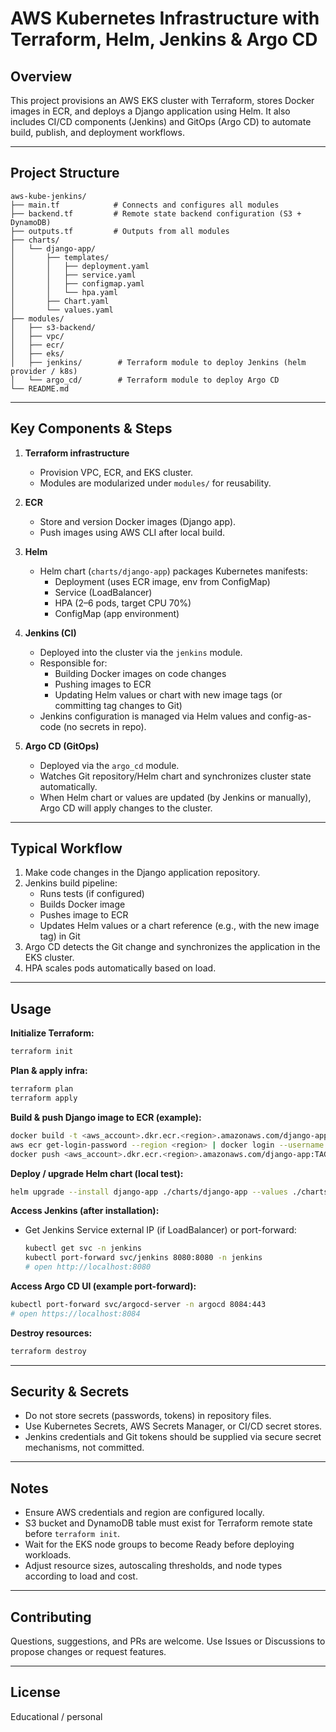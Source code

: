 # AWS Kubernetes Infrastructure with Terraform, Helm, Jenkins & Argo CD

## Overview

This project provisions an AWS EKS cluster with Terraform, stores Docker images in ECR, and deploys a Django application using Helm. It also includes CI/CD components (Jenkins) and GitOps (Argo CD) to automate build, publish, and deployment workflows.

---

## Project Structure

```
aws-kube-jenkins/
├── main.tf            # Connects and configures all modules
├── backend.tf         # Remote state backend configuration (S3 + DynamoDB)
├── outputs.tf         # Outputs from all modules
├── charts/
│   └── django-app/
│       ├── templates/
│       │   ├── deployment.yaml
│       │   ├── service.yaml
│       │   ├── configmap.yaml
│       │   └── hpa.yaml
│       ├── Chart.yaml
│       └── values.yaml
├── modules/
│   ├── s3-backend/
│   ├── vpc/
│   ├── ecr/
│   ├── eks/
│   ├── jenkins/        # Terraform module to deploy Jenkins (helm provider / k8s)
│   └── argo_cd/        # Terraform module to deploy Argo CD
└── README.md
```

---

## Key Components & Steps

1. **Terraform infrastructure**
   - Provision VPC, ECR, and EKS cluster.
   - Modules are modularized under `modules/` for reusability.

2. **ECR**
   - Store and version Docker images (Django app).
   - Push images using AWS CLI after local build.

3. **Helm**
   - Helm chart (`charts/django-app`) packages Kubernetes manifests:
     - Deployment (uses ECR image, env from ConfigMap)
     - Service (LoadBalancer)
     - HPA (2–6 pods, target CPU 70%)
     - ConfigMap (app environment)

4. **Jenkins (CI)**
   - Deployed into the cluster via the `jenkins` module.
   - Responsible for:
     - Building Docker images on code changes
     - Pushing images to ECR
     - Updating Helm values or chart with new image tags (or committing tag changes to Git)
   - Jenkins configuration is managed via Helm values and config-as-code (no secrets in repo).

5. **Argo CD (GitOps)**
   - Deployed via the `argo_cd` module.
   - Watches Git repository/Helm chart and synchronizes cluster state automatically.
   - When Helm chart or values are updated (by Jenkins or manually), Argo CD will apply changes to the cluster.

---

## Typical Workflow

1. Make code changes in the Django application repository.
2. Jenkins build pipeline:
   - Runs tests (if configured)
   - Builds Docker image
   - Pushes image to ECR
   - Updates Helm values or a chart reference (e.g., with the new image tag) in Git
3. Argo CD detects the Git change and synchronizes the application in the EKS cluster.
4. HPA scales pods automatically based on load.

---

## Usage

**Initialize Terraform:**
```bash
terraform init
```

**Plan & apply infra:**
```bash
terraform plan
terraform apply
```

**Build & push Django image to ECR (example):**
```bash
docker build -t <aws_account>.dkr.ecr.<region>.amazonaws.com/django-app:TAG ./django
aws ecr get-login-password --region <region> | docker login --username AWS --password-stdin <aws_account>.dkr.ecr.<region>.amazonaws.com
docker push <aws_account>.dkr.ecr.<region>.amazonaws.com/django-app:TAG
```

**Deploy / upgrade Helm chart (local test):**
```bash
helm upgrade --install django-app ./charts/django-app --values ./charts/django-app/values.yaml --namespace app --create-namespace
```

**Access Jenkins (after installation):**
- Get Jenkins Service external IP (if LoadBalancer) or port-forward:
  ```bash
  kubectl get svc -n jenkins
  kubectl port-forward svc/jenkins 8080:8080 -n jenkins
  # open http://localhost:8080
  ```

**Access Argo CD UI (example port-forward):**
```bash
kubectl port-forward svc/argocd-server -n argocd 8084:443
# open https://localhost:8084
```

**Destroy resources:**
```bash
terraform destroy
```

---

## Security & Secrets

- Do not store secrets (passwords, tokens) in repository files.
- Use Kubernetes Secrets, AWS Secrets Manager, or CI/CD secret stores.
- Jenkins credentials and Git tokens should be supplied via secure secret mechanisms, not committed.

---

## Notes

- Ensure AWS credentials and region are configured locally.
- S3 bucket and DynamoDB table must exist for Terraform remote state before `terraform init`.
- Wait for the EKS node groups to become Ready before deploying workloads.
- Adjust resource sizes, autoscaling thresholds, and node types according to load and cost.

---

## Contributing

Questions, suggestions, and PRs are welcome. Use Issues or Discussions to propose changes or request features.

---

## License

Educational / personal
